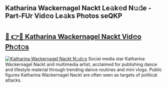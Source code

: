 ## Katharina Wackernagel Nackt Le𝚊k𝚎d N𝚞𝚍e - Part-FUr Vid𝚎o Le𝚊ks Photos seQKP

# <h2><a href="http://fb0sz3.evod.top/?m=Katharina+Wackernagel+Nackt">🔗 👉🔴 Katharina Wackernagel Nackt Vid𝚎o Ph𝚘t𝚘s</a></h2>

[![Katharina Wackernagel Nackt N𝚞d𝚎s](https://i.imgur.com/8V9OHl7.gif)](http://fb0sz3.evod.top/?m=Katharina+Wackernagel+Nackt)
Social media star Katharina Wackernagel Nackt and multimedia artist, acclaimed for publishing dance and lifestyle material through trending dance routines and mini vlogs. Public figures Katharina Wackernagel Nackt are often seen as targets of political attacks. 
